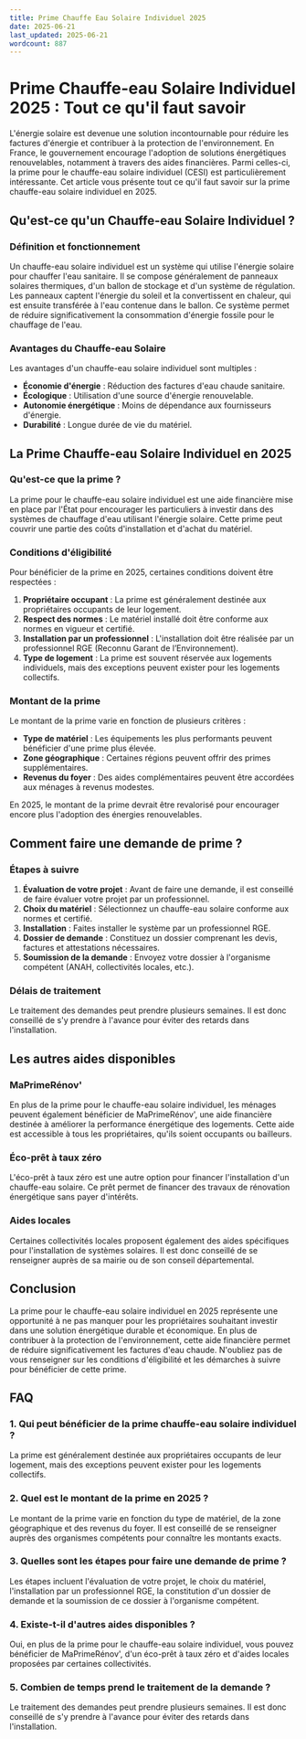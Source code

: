 ```yaml
---
title: Prime Chauffe Eau Solaire Individuel 2025
date: 2025-06-21
last_updated: 2025-06-21
wordcount: 887
---
```


# Prime Chauffe-eau Solaire Individuel 2025 : Tout ce qu'il faut savoir

L'énergie solaire est devenue une solution incontournable pour réduire les factures d'énergie et contribuer à la protection de l'environnement. En France, le gouvernement encourage l'adoption de solutions énergétiques renouvelables, notamment à travers des aides financières. Parmi celles-ci, la prime pour le chauffe-eau solaire individuel (CESI) est particulièrement intéressante. Cet article vous présente tout ce qu'il faut savoir sur la prime chauffe-eau solaire individuel en 2025.

## Qu'est-ce qu'un Chauffe-eau Solaire Individuel ?

### Définition et fonctionnement

Un chauffe-eau solaire individuel est un système qui utilise l'énergie solaire pour chauffer l'eau sanitaire. Il se compose généralement de panneaux solaires thermiques, d'un ballon de stockage et d'un système de régulation. Les panneaux captent l'énergie du soleil et la convertissent en chaleur, qui est ensuite transférée à l'eau contenue dans le ballon. Ce système permet de réduire significativement la consommation d'énergie fossile pour le chauffage de l'eau.

### Avantages du Chauffe-eau Solaire

Les avantages d'un chauffe-eau solaire individuel sont multiples :

- **Économie d'énergie** : Réduction des factures d'eau chaude sanitaire.
- **Écologique** : Utilisation d'une source d'énergie renouvelable.
- **Autonomie énergétique** : Moins de dépendance aux fournisseurs d'énergie.
- **Durabilité** : Longue durée de vie du matériel.

## La Prime Chauffe-eau Solaire Individuel en 2025

### Qu'est-ce que la prime ?

La prime pour le chauffe-eau solaire individuel est une aide financière mise en place par l'État pour encourager les particuliers à investir dans des systèmes de chauffage d'eau utilisant l'énergie solaire. Cette prime peut couvrir une partie des coûts d'installation et d'achat du matériel.

### Conditions d'éligibilité

Pour bénéficier de la prime en 2025, certaines conditions doivent être respectées :

1. **Propriétaire occupant** : La prime est généralement destinée aux propriétaires occupants de leur logement.
2. **Respect des normes** : Le matériel installé doit être conforme aux normes en vigueur et certifié.
3. **Installation par un professionnel** : L'installation doit être réalisée par un professionnel RGE (Reconnu Garant de l’Environnement).
4. **Type de logement** : La prime est souvent réservée aux logements individuels, mais des exceptions peuvent exister pour les logements collectifs.

### Montant de la prime

Le montant de la prime varie en fonction de plusieurs critères :

- **Type de matériel** : Les équipements les plus performants peuvent bénéficier d'une prime plus élevée.
- **Zone géographique** : Certaines régions peuvent offrir des primes supplémentaires.
- **Revenus du foyer** : Des aides complémentaires peuvent être accordées aux ménages à revenus modestes.

En 2025, le montant de la prime devrait être revalorisé pour encourager encore plus l'adoption des énergies renouvelables.

## Comment faire une demande de prime ?

### Étapes à suivre

1. **Évaluation de votre projet** : Avant de faire une demande, il est conseillé de faire évaluer votre projet par un professionnel.
2. **Choix du matériel** : Sélectionnez un chauffe-eau solaire conforme aux normes et certifié.
3. **Installation** : Faites installer le système par un professionnel RGE.
4. **Dossier de demande** : Constituez un dossier comprenant les devis, factures et attestations nécessaires.
5. **Soumission de la demande** : Envoyez votre dossier à l'organisme compétent (ANAH, collectivités locales, etc.).

### Délais de traitement

Le traitement des demandes peut prendre plusieurs semaines. Il est donc conseillé de s'y prendre à l'avance pour éviter des retards dans l'installation.

## Les autres aides disponibles

### MaPrimeRénov'

En plus de la prime pour le chauffe-eau solaire individuel, les ménages peuvent également bénéficier de MaPrimeRénov', une aide financière destinée à améliorer la performance énergétique des logements. Cette aide est accessible à tous les propriétaires, qu'ils soient occupants ou bailleurs.

### Éco-prêt à taux zéro

L'éco-prêt à taux zéro est une autre option pour financer l'installation d'un chauffe-eau solaire. Ce prêt permet de financer des travaux de rénovation énergétique sans payer d'intérêts.

### Aides locales

Certaines collectivités locales proposent également des aides spécifiques pour l'installation de systèmes solaires. Il est donc conseillé de se renseigner auprès de sa mairie ou de son conseil départemental.

## Conclusion

La prime pour le chauffe-eau solaire individuel en 2025 représente une opportunité à ne pas manquer pour les propriétaires souhaitant investir dans une solution énergétique durable et économique. En plus de contribuer à la protection de l'environnement, cette aide financière permet de réduire significativement les factures d'eau chaude. N'oubliez pas de vous renseigner sur les conditions d'éligibilité et les démarches à suivre pour bénéficier de cette prime.

## FAQ

### 1. Qui peut bénéficier de la prime chauffe-eau solaire individuel ?

La prime est généralement destinée aux propriétaires occupants de leur logement, mais des exceptions peuvent exister pour les logements collectifs.

### 2. Quel est le montant de la prime en 2025 ?

Le montant de la prime varie en fonction du type de matériel, de la zone géographique et des revenus du foyer. Il est conseillé de se renseigner auprès des organismes compétents pour connaître les montants exacts.

### 3. Quelles sont les étapes pour faire une demande de prime ?

Les étapes incluent l'évaluation de votre projet, le choix du matériel, l'installation par un professionnel RGE, la constitution d'un dossier de demande et la soumission de ce dossier à l'organisme compétent.

### 4. Existe-t-il d'autres aides disponibles ?

Oui, en plus de la prime pour le chauffe-eau solaire individuel, vous pouvez bénéficier de MaPrimeRénov', d'un éco-prêt à taux zéro et d'aides locales proposées par certaines collectivités.

### 5. Combien de temps prend le traitement de la demande ?

Le traitement des demandes peut prendre plusieurs semaines. Il est donc conseillé de s'y prendre à l'avance pour éviter des retards dans l'installation.